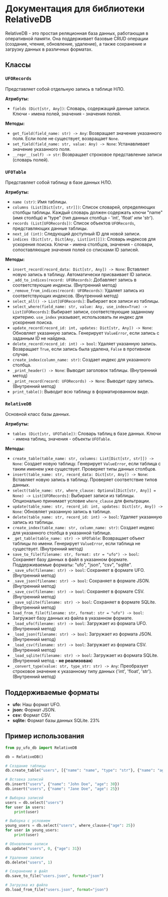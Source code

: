 # Документация для библиотеки RelativeDB

RelativeDB - это простая реляционная база данных, работающая в оперативной памяти. Она поддерживает базовые CRUD операции (создание, чтение, обновление, удаление), а также сохранение и загрузку данных в различных форматах.

## Классы

### `UFORecords`

Представляет собой отдельную запись в таблице НЛО.

**Атрибуты:**

* `fields (Dict[str, Any])`: Словарь, содержащий данные записи. Ключи - имена полей, значения - значения полей.

**Методы:**

* `get_field(field_name: str) -> Any`: Возвращает значение указанного поля. Если поле не существует, возвращает `None`.
* `set_field(field_name: str, value: Any) -> None`: Устанавливает значение указанного поля.
* `__repr__(self) -> str`: Возвращает строковое представление записи (словарь полей).


### `UFOTable`

Представляет собой таблицу в базе данных НЛО.

**Атрибуты:**

* `name (str)`: Имя таблицы.
* `columns (List[Dict[str, str]])`: Список словарей, определяющих столбцы таблицы. Каждый словарь должен содержать ключи "name" (имя столбца) и "type" (тип данных столбца - 'int', 'float' или 'str').
* `records (List[UFORecords])`: Список объектов `UFORecords`, представляющих данные таблицы.
* `next_id (int)`: Следующий доступный ID для новой записи.
* `indices (Dict[str, Dict[Any, List[int]]])`: Словарь индексов для ускорения поиска. Ключи - имена столбцов, значения - словари, сопоставляющие значения полей со списками ID записей.

**Методы:**

* `insert_record(record_data: Dict[str, Any]) -> None`: Вставляет новую запись в таблицу. Автоматически присваивает ID записи.
* `_add_to_indices(record: UFORecords)`:  Добавляет запись в соответствующие индексы. (Внутренний метод)
* `_remove_from_indices(record: UFORecords)`: Удаляет запись из соответствующих индексов. (Внутренний метод)
* `select_all() -> List[UFORecords]`: Выбирает все записи из таблицы.
* `select_where(field_name: str, value: Any, use_index=True) -> List[UFORecords]`: Выбирает записи, соответствующие заданному критерию.  `use_index` указывает, использовать ли индекс для ускорения поиска.
* `update_record(record_id: int, updates: Dict[str, Any]) -> None`: Обновляет указанную запись. Генерирует `ValueError`, если запись с заданным ID не найдена.
* `delete_record(record_id: int) -> bool`: Удаляет указанную запись. Возвращает `True`, если запись была удалена, `False` в противном случае.
* `create_index(column_name: str)`: Создает индекс для указанного столбца.
* `_print_header() -> None`:  Выводит заголовок таблицы. (Внутренний метод)
* `_print_record(record: UFORecords) -> None`: Выводит одну запись. (Внутренний метод)
* `print_table()`: Выводит всю таблицу в форматированном виде.


### `RelativeDB`

Основной класс базы данных.

**Атрибуты:**

* `tables (Dict[str, UFOTable])`: Словарь таблиц в базе данных. Ключи - имена таблиц, значения - объекты `UFOTable`.

**Методы:**

* `create_table(table_name: str, columns: List[Dict[str, str]]) -> None`: Создает новую таблицу. Генерирует `ValueError`, если таблица с таким именем уже существует.  Проверяет типы данных столбцов.
* `insert(table_name: str, record_data: Dict[str, Any]) -> None`: Вставляет новую запись в таблицу. Проверяет соответствие типов данных.
* `select(table_name: str, where_clause: Optional[Dict[str, Any]] = None) -> List[UFORecords]`: Выбирает записи из таблицы. Опционально принимает условие `where_clause` для фильтрации.
* `update(table_name: str, record_id: int, updates: Dict[str, Any]) -> None`: Обновляет указанную запись в таблице.
* `delete(table_name: str, record_id: int) -> bool`: Удаляет указанную запись из таблицы.
* `create_index(table_name: str, column_name: str)`: Создает индекс для указанного столбца в указанной таблице.
* `_get_table(table_name: str) -> UFOTable`: Возвращает объект таблицы по имени. Генерирует `ValueError`, если таблица не существует. (Внутренний метод)
* `save_to_file(filename: str, format: str = "ufo") -> bool`: Сохраняет базу данных в файл в указанном формате. Поддерживаемые форматы: "ufo", "json", "csv", "sqlite".
* `_save_ufo(filename: str) -> bool`: Сохраняет в формате UFO.  (Внутренний метод)
* `_save_json(filename: str) -> bool`: Сохраняет в формате JSON. (Внутренний метод)
* `_save_csv(filename: str) -> bool`: Сохраняет в формате CSV. (Внутренний метод)
* `_save_sqlite(filename: str) -> bool`: Сохраняет в формате SQLite. (Внутренний метод)
* `load_from_file(filename: str, format: str = "ufo") -> bool`: Загружает базу данных из файла в указанном формате.
* `_load_ufo(filename: str) -> bool`: Загружает из формата UFO. (Внутренний метод)
* `_load_json(filename: str) -> bool`: Загружает из формата JSON. (Внутренний метод)
* `_load_csv(filename: str) -> bool`: Загружает из формата CSV. (Внутренний метод)
* `_load_sqlite(filename: str) -> bool`: Загружает из формата SQLite. (Внутренний метод - **не реализован**)
* `_convert_type(value: str, type_str: str) -> Any`: Преобразует строковое значение к указанному типу данных ('int', 'float', 'str'). (Внутренний метод)


## Поддерживаемые форматы

* **ufo:** Наш формат UFO.     
* **json:** Формат JSON.                 
* **csv:** Формат CSV.                   
* **sqlite:** Формат базы данных SQLite. 23%


## Пример использования

```python
from py_ufo_db import RelativeDB

db = RelativeDB()

# Создание таблицы
db.create_table("users", [{"name": "name", "type": "str"}, {"name": "age", "type": "int"}])

# Вставка записей
db.insert("users", {"name": "John Doe", "age": 30})
db.insert("users", {"name": "Jane Doe", "age": 25})

# Выборка записей
users = db.select("users")
for user in users:
    print(user)

# Выборка с условием
young_users = db.select("users", where_clause={"age": 25})
for user in young_users:
    print(user)

# Обновление записи
db.update("users", 0, {"age": 31})

# Удаление записи
db.delete("users", 1)

# Сохранение в файл
db.save_to_file("users.json", format="json")

# Загрузка из файла
db.load_from_file("users.json", format="json")
```